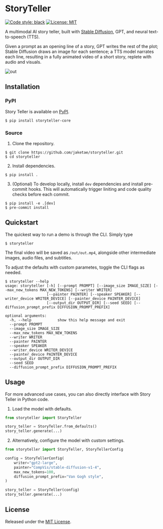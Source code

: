 # StoryTeller

[![Code style: black](https://img.shields.io/badge/code%20style-black-000000.svg)](https://github.com/psf/black)
[![License: MIT](https://img.shields.io/badge/License-MIT-yellow.svg)](https://opensource.org/licenses/MIT)

A multimodal AI story teller, built with [Stable Diffusion](https://huggingface.co/spaces/stabilityai/stable-diffusion), GPT, and neural text-to-speech (TTS).

Given a prompt as an opening line of a story, GPT writes the rest of the plot; Stable Diffusion draws an image for each sentence; a TTS model narrates each line, resulting in a fully animated video of a short story, replete with audio and visuals.

![out](https://user-images.githubusercontent.com/25360440/210071764-51ed5872-ba56-4ed0-919b-d9ce65110185.gif)

## Installation

### PyPI

Story Teller is available on [PyPI](https://pypi.org/project/storyteller-core/).

```
$ pip install storyteller-core
```

### Source

1. Clone the repository.

```
$ git clone https://github.com/jaketae/storyteller.git
$ cd storyteller
```

2. Install dependencies.

```
$ pip install .
```

3. (Optional) To develop locally, install `dev` dependencies and install pre-commit hooks. This will automatically trigger liniting and code quality checks before each commit.

```
$ pip install -e .[dev]
$ pre-commit install
```

## Quickstart

The quickest way to run a demo is through the CLI. Simply type

```
$ storyteller
```

The final video will be saved as `/out/out.mp4`, alongside other intermediate images, audio files, and subtitles.

To adjust the defaults with custom parametes, toggle the CLI flags as needed.

```
$ storyteller --help
usage: storyteller [-h] [--prompt PROMPT] [--image_size IMAGE_SIZE] [--max_new_tokens MAX_NEW_TOKENS] [--writer WRITER]
                   [--painter PAINTER] [--speaker SPEAKER] [--writer_device WRITER_DEVICE] [--painter_device PAINTER_DEVICE]
                   [--output_dir OUTPUT_DIR] [--seed SEED] [--diffusion_prompt_prefix DIFFUSION_PROMPT_PREFIX]

optional arguments:
  -h, --help            show this help message and exit
  --prompt PROMPT
  --image_size IMAGE_SIZE
  --max_new_tokens MAX_NEW_TOKENS
  --writer WRITER
  --painter PAINTER
  --speaker SPEAKER
  --writer_device WRITER_DEVICE
  --painter_device PAINTER_DEVICE
  --output_dir OUTPUT_DIR
  --seed SEED
  --diffusion_prompt_prefix DIFFUSION_PROMPT_PREFIX
```

## Usage

For more advanced use cases, you can also directly interface with Story Teller in Python code.

1. Load the model with defaults.

```python
from storyteller import StoryTeller

story_teller = StoryTeller.from_defaults()
story_teller.generate(...)
```

2. Alternatively, configure the model with custom settings.

```python
from storyteller import StoryTeller, StoryTellerConfig

config = StoryTellerConfig(
    writer="gpt2-large",
    painter="CompVis/stable-diffusion-v1-4",
    max_new_tokens=100,
    diffusion_prompt_prefix="Van Gogh style",
)

story_teller = StoryTeller(config)
story_teller.generate(...)
```

## License

Released under the [MIT License](LICENSE).
